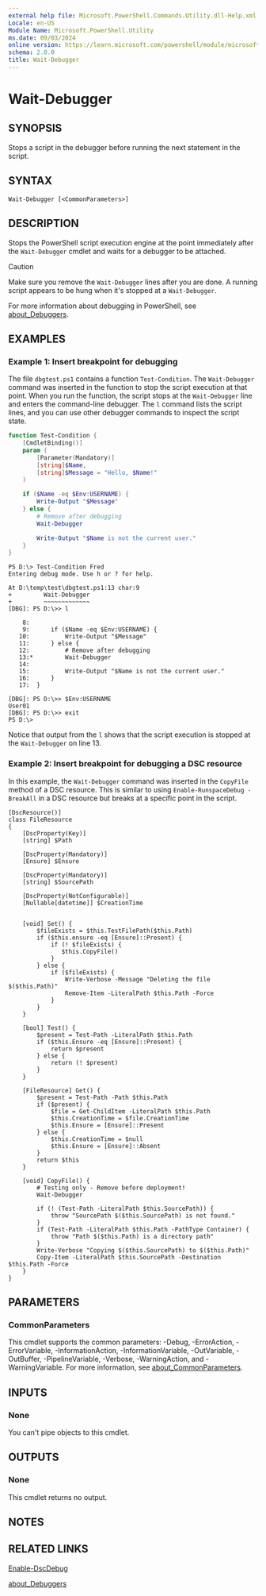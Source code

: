 ```yaml
---
external help file: Microsoft.PowerShell.Commands.Utility.dll-Help.xml
Locale: en-US
Module Name: Microsoft.PowerShell.Utility
ms.date: 09/03/2024
online version: https://learn.microsoft.com/powershell/module/microsoft.powershell.utility/wait-debugger?view=powershell-5.1&WT.mc_id=ps-gethelp
schema: 2.0.0
title: Wait-Debugger
---
```


# Wait-Debugger

## SYNOPSIS
Stops a script in the debugger before running the next statement in the script.

## SYNTAX

```
Wait-Debugger [<CommonParameters>]
```

## DESCRIPTION

Stops the PowerShell script execution engine at the point immediately after the `Wait-Debugger`
cmdlet and waits for a debugger to be attached.

> [!CAUTION]
> Make sure you remove the `Wait-Debugger` lines after you are done. A running script appears to be
> hung when it's stopped at a `Wait-Debugger`.

For more information about debugging in PowerShell, see
[about_Debuggers](/powershell/module/microsoft.powershell.core/about/about_debuggers).

## EXAMPLES

### Example 1: Insert breakpoint for debugging

The file `dbgtest.ps1` contains a function `Test-Condition`. The `Wait-Debugger` command was
inserted in the function to stop the script execution at that point. When you run the function, the
script stops at the `Wait-Debugger` line and enters the command-line debugger. The `l` command lists
the script lines, and you can use other debugger commands to inspect the script state.

```powershell
function Test-Condition {
    [CmdletBinding()]
    param (
        [Parameter(Mandatory)]
        [string]$Name,
        [string]$Message = "Hello, $Name!"
    )

    if ($Name -eq $Env:USERNAME) {
        Write-Output "$Message"
    } else {
        # Remove after debugging
        Wait-Debugger

        Write-Output "$Name is not the current user."
    }
}
```

```
PS D:\> Test-Condition Fred
Entering debug mode. Use h or ? for help.

At D:\temp\test\dbgtest.ps1:13 char:9
+         Wait-Debugger
+         ~~~~~~~~~~~~~
[DBG]: PS D:\>> l

    8:
    9:      if ($Name -eq $Env:USERNAME) {
   10:          Write-Output "$Message"
   11:      } else {
   12:          # Remove after debugging
   13:*         Wait-Debugger
   14:
   15:          Write-Output "$Name is not the current user."
   16:      }
   17:  }

[DBG]: PS D:\>> $Env:USERNAME
User01
[DBG]: PS D:\>> exit
PS D:\>
```

Notice that output from the `l` shows that the script execution is stopped at the `Wait-Debugger` on
line 13.

### Example 2: Insert breakpoint for debugging a DSC resource

In this example, the `Wait-Debugger` command was inserted in the `CopyFile` method of a DSC
resource. This is similar to using `Enable-RunspaceDebug -BreakAll` in a DSC resource but breaks at
a specific point in the script.
```
[DscResource()]
class FileResource
{
    [DscProperty(Key)]
    [string] $Path

    [DscProperty(Mandatory)]
    [Ensure] $Ensure

    [DscProperty(Mandatory)]
    [string] $SourcePath

    [DscProperty(NotConfigurable)]
    [Nullable[datetime]] $CreationTime


    [void] Set() {
        $fileExists = $this.TestFilePath($this.Path)
        if ($this.ensure -eq [Ensure]::Present) {
            if (! $fileExists) {
               $this.CopyFile()
            }
        } else {
            if ($fileExists) {
                Write-Verbose -Message "Deleting the file $($this.Path)"
                Remove-Item -LiteralPath $this.Path -Force
            }
        }
    }

    [bool] Test() {
        $present = Test-Path -LiteralPath $this.Path
        if ($this.Ensure -eq [Ensure]::Present) {
            return $present
        } else {
            return (! $present)
        }
    }

    [FileResource] Get() {
        $present = Test-Path -Path $this.Path
        if ($present) {
            $file = Get-ChildItem -LiteralPath $this.Path
            $this.CreationTime = $file.CreationTime
            $this.Ensure = [Ensure]::Present
        } else {
            $this.CreationTime = $null
            $this.Ensure = [Ensure]::Absent
        }
        return $this
    }

    [void] CopyFile() {
        # Testing only - Remove before deployment!
        Wait-Debugger

        if (! (Test-Path -LiteralPath $this.SourcePath)) {
            throw "SourcePath $($this.SourcePath) is not found."
        }
        if (Test-Path -LiteralPath $this.Path -PathType Container) {
            throw "Path $($this.Path) is a directory path"
        }
        Write-Verbose "Copying $($this.SourcePath) to $($this.Path)"
        Copy-Item -LiteralPath $this.SourcePath -Destination $this.Path -Force
    }
}
```

## PARAMETERS

### CommonParameters

This cmdlet supports the common parameters: -Debug, -ErrorAction, -ErrorVariable,
-InformationAction, -InformationVariable, -OutVariable, -OutBuffer, -PipelineVariable, -Verbose,
-WarningAction, and -WarningVariable. For more information, see
[about_CommonParameters](../Microsoft.PowerShell.Core/About/about_CommonParameters.md).

## INPUTS

### None

You can't pipe objects to this cmdlet.

## OUTPUTS

### None

This cmdlet returns no output.

## NOTES

## RELATED LINKS

[Enable-DscDebug](/powershell/module/PSDesiredStateConfiguration/Enable-DscDebug)

[about_Debuggers](/powershell/module/microsoft.powershell.core/about/about_debuggers)
